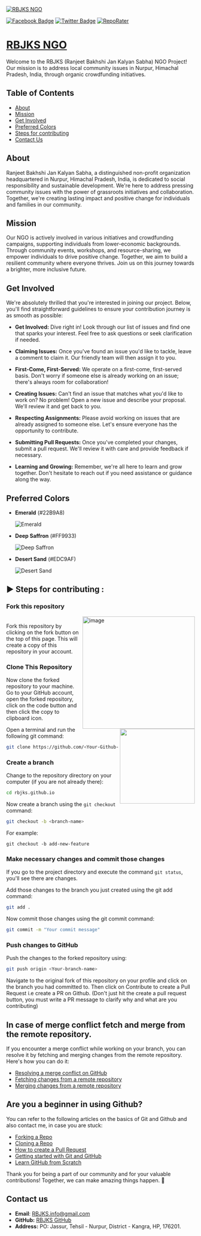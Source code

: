 [![RBJKS NGO](assets/images/hero.png)](https://rbjks.github.io/index.html)

[![Facebook Badge](https://img.shields.io/badge/Facebook-Profile-blue?style=flat&logo=facebook&link=https%3A%2F%2Fwww.facebook.com%2Fakil.bakhshi%2F)](https://www.facebook.com/akil.bakhshi/)
[![Twitter Badge](https://img.shields.io/badge/Twitter-Profile-blue?style=flat&logo=twitter&link=https%3A%2F%2Ftwitter.com%2Fa_bsays)](https://twitter.com/a_bsays)
[![RepoRater](https://repo-rater.eddiehub.io/api/badge?owner=rbjks&name=rbjks.github.io)](https://repo-rater.eddiehub.io/rate?owner=rbjks&name=rbjks.github.io)




# [RBJKS NGO](https://rbjks.github.io/index.html)

Welcome to the RBJKS (Ranjeet Bakhshi Jan Kalyan Sabha) NGO Project! Our mission is to address local community issues in Nurpur, Himachal Pradesh, India, through organic crowdfunding initiatives.

## Table of Contents

- [About](#about)
- [Mission](#mission)
- [Get Involved](#get-involved)
- [Preferred Colors](#Preferred-Colors)
- [Steps for contributing](#Steps-for-contributing)
- [Contact Us](#contact-us)

## About

Ranjeet Bakhshi Jan Kalyan Sabha, a distinguished non-profit organization headquartered in Nurpur, Himachal Pradesh, India, is dedicated to social responsibility and sustainable development. We're here to address pressing community issues with the power of grassroots initiatives and collaboration. Together, we're creating lasting impact and positive change for individuals and families in our community.

## Mission

Our NGO is actively involved in various initiatives and crowdfunding campaigns, supporting individuals from lower-economic backgrounds. Through community events, workshops, and resource-sharing, we empower individuals to drive positive change. Together, we aim to build a resilient community where everyone thrives. Join us on this journey towards a brighter, more inclusive future.

## Get Involved

We're absolutely thrilled that you're interested in joining our project. Below, you'll find straightforward guidelines to ensure your contribution journey is as smooth as possible:

  - **Get Involved:** Dive right in! Look through our list of issues and find one that sparks your interest. Feel free to ask questions or seek clarification if needed.

  - **Claiming Issues:** Once you've found an issue you'd like to tackle, leave a comment to claim it. Our friendly team will then assign it to you.

  - **First-Come, First-Served:** We operate on a first-come, first-served basis. Don't worry if someone else is already working on an issue; there's always room for collaboration!

  - **Creating Issues:** Can't find an issue that matches what you'd like to work on? No problem! Open a new issue and describe your proposal. We'll review it and get back to you.

  - **Respecting Assignments:** Please avoid working on issues that are already assigned to someone else. Let's ensure everyone has the opportunity to contribute.

  - **Submitting Pull Requests:** Once you've completed your changes, submit a pull request. We'll review it with care and provide feedback if necessary.

  - **Learning and Growing:** Remember, we're all here to learn and grow together. Don't hesitate to reach out if you need assistance or guidance along the way.

## Preferred Colors

- **Emerald** (#22B9A8)

  ![Emerald](https://user-images.githubusercontent.com/115361239/220578047-1ed3c681-0282-4b1e-85bd-66e86b1344bd.png)
- **Deep Saffron** (#FF9933)

  ![Deep Saffron](https://user-images.githubusercontent.com/115361239/220579735-fb87b37d-67f4-406c-8188-2d42f29f9847.png)
- **Desert Sand** (#EDC9AF)

  ![Desert Sand](https://user-images.githubusercontent.com/115361239/220578344-261f5716-3908-427b-9b17-a5e3215a18c6.png)


## ▶️ Steps for contributing :

### Fork this repository

<img align="right" width="300"  alt="image" src="https://user-images.githubusercontent.com/110724849/230174676-887cfddf-0c2d-4811-9aa1-0758af091c6b.png">

<br>
Fork this repository by clicking on the fork button on the top of this page.
This will create a copy of this repository in your account.

### Clone This Repository

<img  align="right" width="200" src="https://user-images.githubusercontent.com/110724849/230175272-c713e91d-f5bf-4cc3-8e37-b36f5d6881fb.png">

Now clone the forked repository to your machine.
Go to your GitHub account, open the forked repository, click on the code button and then click the copy to clipboard icon.

Open a terminal and run the following git command:

```bash
git clone https://github.com/<Your-Github-username>/rbjks.github.io.git
```

### Create a branch

Change to the repository directory on your computer (if you are not already there):

```bash
cd rbjks.github.io
```

Now create a branch using the `git checkout` command:

```bash
git checkout -b <branch-name>
```

For example:

```
git checkout -b add-new-feature
```

### Make necessary changes and commit those changes

If you go to the project directory and execute the command `git status`, you'll see there are changes.

Add those changes to the branch you just created using the git add command:

```bash
git add .
```

Now commit those changes using the git commit command:

```bash
git commit -m "Your commit message"
```

### Push changes to GitHub

Push the changes to the forked repository using:

```bash
git push origin <Your-branch-name>
```

Navigate to the original fork of this repository on your profile and click on the branch you had committed to.
Then click on Contribute to create a Pull Request i.e create a PR on Github. (Don't just hit the create a pull request button, you must write a PR message to clarify why and what are you contributing)

## In case of merge conflict fetch and merge from the remote repository.

If you encounter a merge conflict while working on your branch, you can resolve it by fetching and merging changes from the remote repository. Here's how you can do it:

- [Resolving a merge conflict on GitHub](https://docs.github.com/en/github/collaborating-with-issues-and-pull-requests/resolving-a-merge-conflict-on-github)
- [Fetching changes from a remote repository](https://docs.github.com/en/github/collaborating-with-issues-and-pull-requests/fetching-changes-from-a-remote-repository)
- [Merging changes from a remote repository](https://docs.github.com/en/github/collaborating-with-issues-and-pull-requests/merging-a-pull-request)

## Are you a beginner in using Github?

You can refer to the following articles on the basics of Git and Github and also contact me, in case you are stuck:

- [Forking a Repo](https://help.github.com/en/github/getting-started-with-github/fork-a-repo)
- [Cloning a Repo](https://help.github.com/en/desktop/contributing-to-projects/creating-an-issue-or-pull-request)
- [How to create a Pull Request](https://opensource.com/article/19/7/create-pull-request-github)
- [Getting started with Git and GitHub](https://towardsdatascience.com/getting-started-with-git-and-github-6fcd0f2d4ac6)
- [Learn GitHub from Scratch](https://lab.github.com/githubtraining/introduction-to-github)


Thank you for being a part of our community and for your valuable contributions! Together, we can make amazing things happen. 🌟

## Contact us

  - **Email**: RBJKS.info@gmail.com
  - **GitHub:** [RBJKS GitHub](https://github.com/rbjks)
  - **Address:** PO: Jassur, Tehsil - Nurpur, District - Kangra, HP, 176201.
